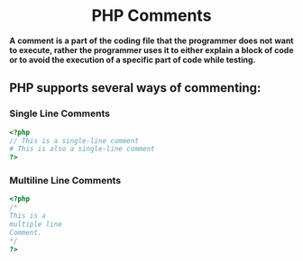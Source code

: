 <style>
  body {
    text-align: justify;
  }
</style>

# <h1 style="text-align: center;"> PHP Comments </h1>

<b>A comment is a part of the coding file that the programmer does not want to execute, rather the programmer uses it to either explain a block of code or to avoid the execution of a specific part of code while testing.</b>

## PHP supports several ways of commenting:

### Single Line Comments

```php
<?php
// This is a single-line comment
# This is also a single-line comment
?>
```

### Multiline Line Comments

```php
<?php
/*
This is a
multiple line
Comment.
*/
?>
```

